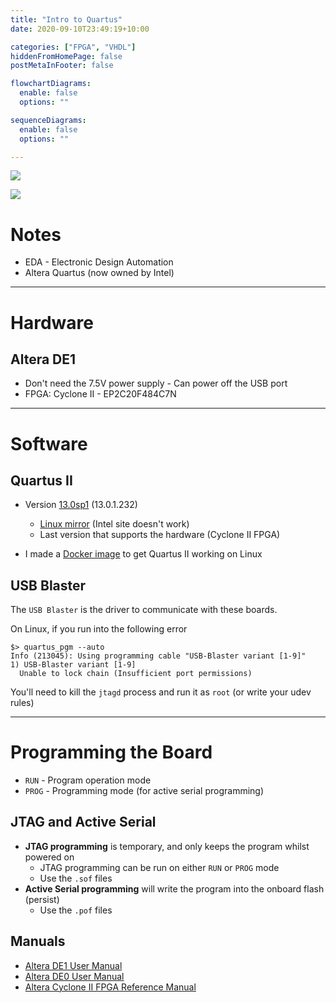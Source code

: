 ```yaml
---
title: "Intro to Quartus"
date: 2020-09-10T23:49:19+10:00

categories: ["FPGA", "VHDL"]
hiddenFromHomePage: false
postMetaInFooter: false

flowchartDiagrams:
  enable: false
  options: ""

sequenceDiagrams: 
  enable: false
  options: ""

---
```


![](20200910_150223.jpg)

![](20200912_021516.jpg)

# Notes

* EDA - Electronic Design Automation
* Altera Quartus (now owned by Intel)

---

# Hardware

## Altera DE1

* Don't need the 7.5V power supply - Can power off the USB port
* FPGA: Cyclone II - EP2C20F484C7N

---


# Software

## Quartus II

* Version [13.0sp1](https://fpgasoftware.intel.com/13.0sp1/?edition=web) (13.0.1.232)
  * [Linux mirror](http://download.altera.com/akdlm/software/acdsinst/13.0sp1/232/ib_tar/Quartus-web-13.0.1.232-linux.tar) (Intel site doesn't work)
  * Last version that supports the hardware (Cyclone II FPGA)

* I made a [Docker image](https://github.com/featherbear/UNSW-COMP3222/tree/docker) to get Quartus II working on Linux

<!-- 

* https://hackaday.io/project/122480-eecolor-color3/log/141198-altera-quartus-install
* https://aur.archlinux.org/packages/quartus-free-130/
* https://www.bitsnbites.eu/installing-intelaltera-quartus-in-ubuntu-17-10/
* https://tomverbeure.github.io/2018/04/08/Altera-Quartus-Install.html
* https://www.jamieiles.com/posts/quartus-docker/
* https://github.com/electron/electron/issues/22775#issuecomment-616023334
* http://fabiorehm.com/blog/2014/09/11/running-gui-apps-with-docker/

-->

## USB Blaster

The `USB Blaster` is the driver to communicate with these boards.

On Linux, if you run into the following error

```
$> quartus_pgm --auto
Info (213045): Using programming cable "USB-Blaster variant [1-9]"
1) USB-Blaster variant [1-9]
  Unable to lock chain (Insufficient port permissions)
```

You'll need to kill the `jtagd` process and run it as `root` (or write your udev rules)

---

# Programming the Board

* `RUN` - Program operation mode
* `PROG` - Programming mode (for active serial programming)

## JTAG and Active Serial

* **JTAG programming** is temporary, and only keeps the program whilst powered on
  * JTAG programming can be run on either `RUN` or `PROG` mode
  * Use the `.sof` files 
* **Active Serial programming** will write the program into the onboard flash (persist)
  * Use the `.pof` files

## Manuals

* [Altera DE1 User Manual](https://github.com/featherbear/UNSW-COMP3222/raw/master/files/Manuals/DE1%20User%20Manual.pdf)
* [Altera DE0 User Manual](https://github.com/featherbear/UNSW-COMP3222/raw/master/files/Manuals/DE0%20User%20Manual.pdf)
* [Altera Cyclone II FPGA Reference Manual](https://github.com/featherbear/UNSW-COMP3222/raw/master/files/Manuals/Cyclone%20II%20FPGA%20Reference%20Manual.pdf)

